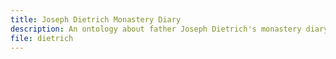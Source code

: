 ```yaml
---
title: Joseph Dietrich Monastery Diary
description: An ontology about father Joseph Dietrich's monastery diary
file: dietrich
---
```


